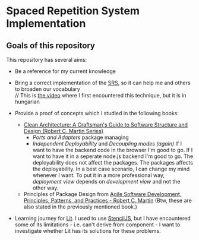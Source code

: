 # Spaced Repetition System Implementation

## Goals of this repository
This repository has several aims:
- Be a reference for my current knowledge
- Bring a correct implementation of the [SRS](https://en.wikipedia.org/wiki/Spaced_repetition), so it can help me and others to broaden our vocabulary \
// This is [the video](https://youtu.be/78TWMZ-COcM) where I first encountered this technique, but it is in hungarian

- Provide a proof of concepts which I studied in the following books:
	- [Clean Architecture: A Craftsman's Guide to Software Structure and Design (Robert C. Martin Series)](https://www.amazon.com/Clean-Architecture-Craftsmans-Software-Structure/dp/0134494164 "Clean Architecture: A Craftsman's Guide to Software Structure and Design (Robert C. Martin Series)")
		- *Ports and Adapters* package managing
		- *Independent Deployability* and *Decoupling modes (again)* 
		If I want to have the backend code in the browser I'm good to go. If I want to have it in a seperate node.js backend I'm good to go. The deployability does not affect the packages. The packages affects the deployability. In a best case scenario, I can change my mind whenever I want. To put it in a more professional way,  *deployment view* depends on *development view* and not the other way.
	- Principles of Package Design from [Agile Software Development, Principles, Patterns, and Practices - Robert C. Martin](https://www.amazon.com/Software-Development-Principles-Patterns-Practices/dp/0135974445 "Agile Software Development, Principles, Patterns, and Practices - Robert C. Martin") (Btw, these are also stated in the previously mentioned book.)
- Learning journey for [Lit](https://lit.dev/ "Lit").
I used to use [StencilJS](https://stenciljs.com/ "StencilJS"), but I have encountered some of its limitations - i.e. can't derive from component - I want to investigate whether Lit has its solutions for these problems.
